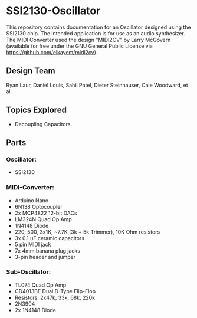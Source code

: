 # SSI2130-Oscillator

This repository contains documentation for an Oscillator designed using the SSI2130 chip. The intended application is for use as an audio synthesizer. The MIDI Converter used the design "MIDI2CV" by Larry McGovern (available for free under the GNU General Public License via <https://github.com/elkayem/midi2cv>).

## Design Team
Ryan Laur, Daniel Louis, Sahil Patel, Dieter Steinhauser, Cale Woodward, et al.

## Topics Explored
* Decoupling Capacitors

## Parts

### Oscillator:

* SSI2130


### MIDI-Converter:

* Arduino Nano
* 6N138 Optocoupler
* 2x MCP4822 12-bit DACs
* LM324N Quad Op Amp
* 1N4148 Diode 
* 220, 500, 3x1K, ~7.7K (3k + 5k Trimmer), 10K Ohm resistors
* 3x 0.1 uF ceramic capacitors
* 5 pin MIDI jack
* 7x 4mm banana plug jacks
* 3-pin header and jumper

### Sub-Oscillator:

* TL074 Quad Op Amp
* CD4013BE Dual D-Type Flip-Flop
* Resistors: 2x47k, 33k, 68k, 220k
* 2N3904 
* 2x 1N4148 Diode
